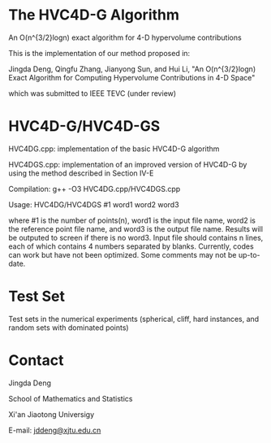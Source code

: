 # The HVC4D-G Algorithm
An O(n^{3/2}logn) exact algorithm for 4-D hypervolume contributions

This is the implementation of our method proposed in:

Jingda Deng, Qingfu Zhang, Jianyong Sun, and Hui Li, "An O(n^{3/2}logn) Exact Algorithm for Computing Hypervolume Contributions in 4-D Space"

which was submitted to IEEE TEVC (under review)

# HVC4D-G/HVC4D-GS
HVC4DG.cpp: implementation of the basic HVC4D-G algorithm

HVC4DGS.cpp: implementation of an improved version of HVC4D-G by using the method described in Section IV-E

Compilation: g++ -O3 HVC4DG.cpp/HVC4DGS.cpp

Usage: HVC4DG/HVC4DGS #1 word1 word2 word3

where #1 is the number of points(n), word1 is the input file name, word2 is the reference point file name, and word3 is the output file name. Results will be outputed to screen if there is no word3. Input file should contains n lines, each of which contains 4 numbers separated by blanks. Currently, codes can work but have not been optimized. Some comments may not be up-to-date.

# Test Set
Test sets in the numerical experiments (spherical, cliff, hard instances, and random sets with dominated points)
# Contact
Jingda Deng

School of Mathematics and Statistics

Xi'an Jiaotong Universigy

E-mail: jddeng@xjtu.edu.cn
